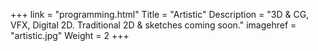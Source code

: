 +++
link = "programming.html"
Title = "Artistic"
Description = "3D & CG, VFX, Digital 2D. Traditional 2D & sketches coming soon."
imagehref = "artistic.jpg"
Weight = 2
+++